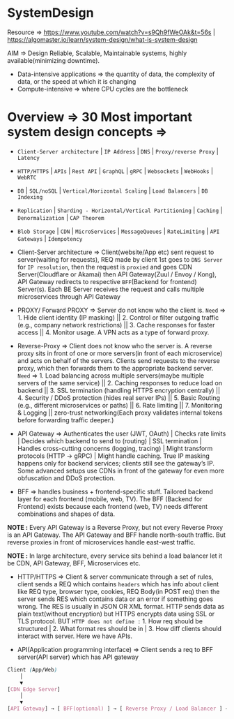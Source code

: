 # SystemDesign

Resource => https://www.youtube.com/watch?v=s9Qh9fWeOAk&t=56s  |  https://algomaster.io/learn/system-design/what-is-system-design

AIM => Design Reliable, Scalable, Maintainable systems, highly available(minimizing downtime).

- Data-intensive applications => the quantity of data, the complexity of data, or the speed at which it is changing
- Compute-intensive => where CPU cycles are the bottleneck

 # Overview => 30 Most important system design concepts =>

- `Client-Server architecture` | `IP Address` | `DNS` | `Proxy/reverse Proxy` | `Latency`
- `HTTP/HTTPS` | `APIs` | `Rest API` | `GraphQL` | `gRPC` | `Websockets` | `WebHooks` | `WebRTC`
- `DB` | `SQL/noSQL` | `Vertical/Horizontal Scaling` | `Load Balancers` | `DB Indexing` 
- `Replication` | `Sharding - Horizontal/Vertical Partitioning` | `Caching` | `Denormalization` | `CAP Theorem`
- `Blob Storage` | `CDN` | `MicroServices` | `MessageQueues` | `RateLimiting` | `API Gateways` | `Idempotency`

- Client-Server architecture => Client(website/App etc) sent request to server(waiting for requests), REQ made by client 1st goes to `DNS Server` for `IP resolution`, then the request is `proxied` and goes CDN Server(Cloudflare or Akamai) then API Gateway(Zuul / Envoy / Kong), API Gateway redirects to respective `BFF`(Backend for frontend) Server(s). Each BE Server receives the request and calls multiple microservices through API Gateway

- PROXY/ Forward PROXY => Server do not know who the client is. `Need` => 1. Hide client identity (IP masking) || 2. Control or filter outgoing traffic (e.g., company network restrictions) || 3. Cache responses for faster access || 4. Monitor usage. A VPN acts as a type of forward proxy.
   
- Reverse-Proxy => Client does not know who the server is. A reverse proxy sits in front of one or more servers(in front of each microservice) and acts on behalf of the servers. Clients send requests to the reverse proxy, which then forwards them to the appropriate backend server. `Need` => 1. Load balancing across multiple servers(maybe multiple servers of the same service) || 2. Caching responses to reduce load on backend || 3. SSL termination (handling HTTPS encryption centrally) || 4. Security / DDoS protection (hides real server IPs) || 5. Basic Routing (e.g., different microservices or paths) || 6. Rate limiting || 7. Monitoring & Logging || zero-trust networking(Each proxy validates internal tokens before forwarding traffic deeper.)

- API Gateway => Authenticates the user (JWT, OAuth) | Checks rate limits | Decides which backend to send to (routing) | SSL termination | Handles cross-cutting concerns (logging, tracing) | Might transform protocols (HTTP → gRPC) | Might handle caching. True IP masking happens only for backend services; clients still see the gateway’s IP. Some advanced setups use CDNs in front of the gateway for even more obfuscation and DDoS protection.

- BFF => handles business + frontend-specific stuff. Tailored backend layer for each frontend (mobile, web, TV). The BFF (Backend for Frontend) exists because each frontend (web, TV) needs different combinations and shapes of data.

**NOTE :** Every API Gateway is a Reverse Proxy, but not every Reverse Proxy is an API Gateway. The API Gateway and BFF handle north-south traffic. But reverse proxies in front of microservices handle east-west traffic.

**NOTE :** In large architecture, every service sits behind a load balancer let it be CDN, API Gateway, BFF, Microservices etc.

- HTTP/HTTPS => Client & server communicate through a set of rules, client sends a REQ which contains `headers` which has info about client like REQ type, browser type, cookies, REQ Body(in POST req) then the server sends RES which contains data or an error if something goes wrong. The RES is usually in JSON OR XML format. HTTP sends data as plain text(without encryption) but HTTPS encrypts data using SSL or TLS protocol. BUT `HTTP does not define :` 1. How req should be structured | 2. What format res should be in | 3. How diff clients should interact with server. Here we have APIs.

- API(Application programming interface) => Client sends a req to BFF server(API server) which has API gateway

```css
Client (App/Web)
    │
    ▼
[CDN Edge Server]
    │
    ▼
[API Gateway] → [ BFF(optional) ] → [ Reverse Proxy / Load Balancer ] →  [ Microservice Cluster (many instances) ] → DB
```

